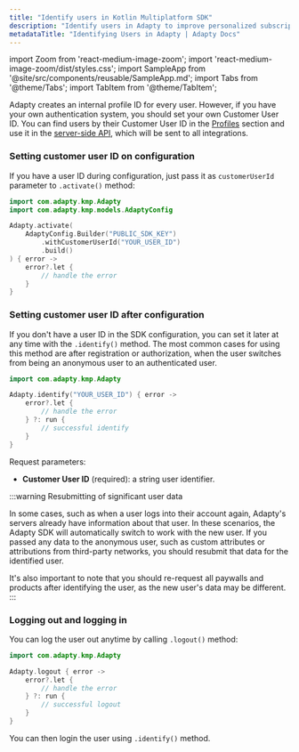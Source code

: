 ```yaml
---
title: "Identify users in Kotlin Multiplatform SDK"
description: "Identify users in Adapty to improve personalized subscription experiences."
metadataTitle: "Identifying Users in Adapty | Adapty Docs"
---
```


import Zoom from 'react-medium-image-zoom';
import 'react-medium-image-zoom/dist/styles.css';
import SampleApp from '@site/src/components/reusable/SampleApp.md';
import Tabs from '@theme/Tabs';
import TabItem from '@theme/TabItem';

Adapty creates an internal profile ID for every user. However, if you have your own authentication system, you should set your own Customer User ID. You can find users by their Customer User ID in the [Profiles](profiles-crm) section and use it in the [server-side API](getting-started-with-server-side-api), which will be sent to all integrations.

### Setting customer user ID on configuration

If you have a user ID during configuration, just pass it as `customerUserId` parameter to `.activate()` method:

```kotlin showLineNumbers
import com.adapty.kmp.Adapty
import com.adapty.kmp.models.AdaptyConfig

Adapty.activate(
    AdaptyConfig.Builder("PUBLIC_SDK_KEY")
        .withCustomerUserId("YOUR_USER_ID")
        .build()
) { error ->
    error?.let {
        // handle the error
    }
}
```

<SampleApp />

### Setting customer user ID after configuration

If you don't have a user ID in the SDK configuration, you can set it later at any time with the `.identify()` method. The most common cases for using this method are after registration or authorization, when the user switches from being an anonymous user to an authenticated user.

```kotlin showLineNumbers
import com.adapty.kmp.Adapty

Adapty.identify("YOUR_USER_ID") { error ->
    error?.let {
        // handle the error
    } ?: run {
        // successful identify
    }
}
```

Request parameters:

- **Customer User ID** (required): a string user identifier.

:::warning
Resubmitting of significant user data

In some cases, such as when a user logs into their account again, Adapty's servers already have information about that user. In these scenarios, the Adapty SDK will automatically switch to work with the new user. If you passed any data to the anonymous user, such as custom attributes or attributions from third-party networks, you should resubmit that data for the identified user.

It's also important to note that you should re-request all paywalls and products after identifying the user, as the new user's data may be different.
:::

### Logging out and logging in

You can log the user out anytime by calling `.logout()` method:


```kotlin showLineNumbers
import com.adapty.kmp.Adapty

Adapty.logout { error ->
    error?.let {
        // handle the error
    } ?: run {
        // successful logout
    }
}
```

You can then login the user using `.identify()` method.
